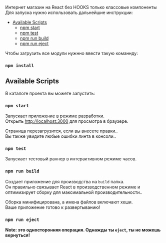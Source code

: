 Интернет магазин на React без HOOKS только классовые компоненты<br>
Для запуска нужно использовать дальнейшие инструкции:
- [Available Scripts](#available-scripts)
  - [npm start](#npm-start)
  - [npm test](#npm-test)
  - [npm run build](#npm-run-build)
  - [npm run eject](#npm-run-eject)
  
Чтобы загрузить все модули нужнно ввести такую команнду:<br>
### `npm install`


## Available Scripts
В каталоге проекта вы можете запустить:
### `npm start`

Запускает приложение в режиме разработки.<br>
Открыть [http://localhost:3000](http://localhost:3000) для просмотра в браузере.

Страница перезагрузится, если вы внесете правки..<br>
Вы также увидите любые ошибки линта в консоли..

### `npm test`

Запускает тестовый раннер в интерактивном режиме часов.<br>

### `npm run build`

Создает приложение для производства на `build` папка.<br>
Он правильно связывает React в производственном режиме и оптимизирует сборку для максимальной производительности..

Сборка минифицирована, а имена файлов включают хеши.<br>
Ваше приложение готово к развертыванию!


### `npm run eject`

**Note: это односторонняя операция. Однажды ты `eject`, ты не можешь вернуться!**
